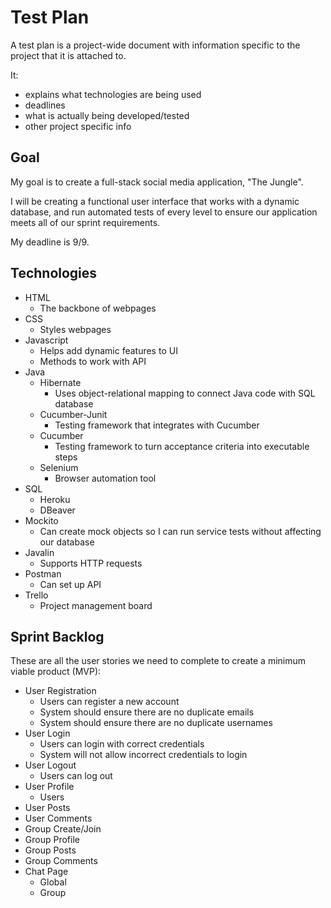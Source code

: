 # Test Plan

A test plan is a project-wide document with information specific to the project that it is attached to.

It:
- explains what technologies are being used
- deadlines
- what is actually being developed/tested
- other project specific info

## Goal
My goal is to create a full-stack social media application, "The Jungle".

I will be creating a functional user interface that works with a dynamic database, and run automated tests of every level to ensure our application meets all of our sprint requirements.

My deadline is 9/9.

## Technologies
- HTML
    - The backbone of webpages
- CSS
    - Styles webpages
- Javascript
    - Helps add dynamic features to UI
    - Methods to work with API
- Java
    - Hibernate
        - Uses object-relational mapping to connect Java code with SQL database
    - Cucumber-Junit
        - Testing framework that integrates with Cucumber
    - Cucumber
        - Testing framework to turn acceptance criteria into executable steps
    - Selenium
        - Browser automation tool
- SQL
    - Heroku
    - DBeaver
- Mockito
    - Can create mock objects so I can run service tests without affecting our database
- Javalin
    - Supports HTTP requests
- Postman
    - Can set up API
- Trello
    - Project management board

## Sprint Backlog
These are all the user stories we need to complete to create a minimum viable product (MVP):

- User Registration
    - Users can register a new account
    - System should ensure there are no duplicate emails
    - System should ensure there are no duplicate usernames
- User Login
    - Users can login with correct credentials
    - System will not allow incorrect credentials to login
- User Logout
    - Users can log out
- User Profile
    - Users
- User Posts
- User Comments
- Group Create/Join
- Group Profile
- Group Posts
- Group Comments
- Chat Page
    - Global
    - Group